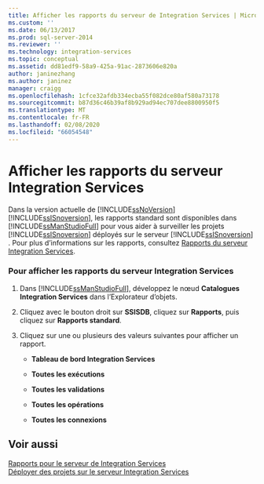 ```yaml
---
title: Afficher les rapports du serveur de Integration Services | Microsoft Docs
ms.custom: ''
ms.date: 06/13/2017
ms.prod: sql-server-2014
ms.reviewer: ''
ms.technology: integration-services
ms.topic: conceptual
ms.assetid: dd81edf9-58a9-425a-91ac-2873606e820a
author: janinezhang
ms.author: janinez
manager: craigg
ms.openlocfilehash: 1cfce32afdb334ecba55f082dce80af580a73178
ms.sourcegitcommit: b87d36c46b39af8b929ad94ec707dee8800950f5
ms.translationtype: MT
ms.contentlocale: fr-FR
ms.lasthandoff: 02/08/2020
ms.locfileid: "66054548"
---
```

# <a name="view-reports-for-the-integration-services-server"></a>Afficher les rapports du serveur Integration Services
  Dans la version actuelle de [!INCLUDE[ssNoVersion](../includes/ssnoversion-md.md)][!INCLUDE[ssISnoversion](../includes/ssisnoversion-md.md)], les rapports standard sont disponibles dans [!INCLUDE[ssManStudioFull](../includes/ssmanstudiofull-md.md)] pour vous aider à surveiller les projets [!INCLUDE[ssISnoversion](../includes/ssisnoversion-md.md)] déployés sur le serveur [!INCLUDE[ssISnoversion](../includes/ssisnoversion-md.md)] .  Pour plus d’informations sur les rapports, consultez [Rapports du serveur Integration Services](../../2014/integration-services/reports-for-the-integration-services-server.md).  
  
### <a name="to-view-reports-for-the-integration-services-server"></a>Pour afficher les rapports du serveur Integration Services  
  
1.  Dans [!INCLUDE[ssManStudioFull](../includes/ssmanstudiofull-md.md)], développez le nœud **Catalogues Integration Services** dans l’Explorateur d’objets.  
  
2.  Cliquez avec le bouton droit sur **SSISDB**, cliquez sur **Rapports**, puis cliquez sur **Rapports standard**.  
  
3.  Cliquez sur une ou plusieurs des valeurs suivantes pour afficher un rapport.  
  
    -   **Tableau de bord Integration Services**  
  
    -   **Toutes les exécutions**  
  
    -   **Toutes les validations**  
  
    -   **Toutes les opérations**  
  
    -   **Toutes les connexions**  
  
## <a name="see-also"></a>Voir aussi  
 [Rapports pour le serveur de Integration Services](../../2014/integration-services/reports-for-the-integration-services-server.md)   
 [Déployer des projets sur le serveur Integration Services](../../2014/integration-services/deploy-projects-to-integration-services-server.md)  
  
  

